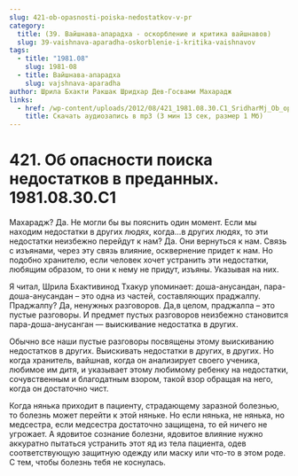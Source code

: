 ```yaml
---
slug: 421-ob-opasnosti-poiska-nedostatkov-v-pr
category:
  title: (39. Вайшнава-апарадха - оскорбление и критика вайшнавов)
  slug: 39-vaishnava-aparadha-oskorblenie-i-kritika-vaishnavov
tags:
  - title: "1981.08"
    slug: 1981-08
  - title: Вайшнава-апарадха
    slug: vajshnava-aparadha
author: Шрила Бхакти Ракшак Шридхар Дев-Госвами Махарадж
links:
  - href: /wp-content/uploads/2012/08/421_1981.08.30.С1_SridharMj_Ob_opasnosti_poiska_nedostatkov_v_predannyh.mp3
    title: Скачать аудиозапись в mp3 (3 мин 13 сек, размер 1 Мб)
---
```


# 421. Об опасности поиска недостатков в преданных. 1981.08.30.C1

Махарадж? Да. Не могли бы вы пояснить один момент. Если мы находим недостатки в других людях, когда…в других людях, то эти недостатки неизбежно перейдут к нам? Да. Они вернуться к нам. Связь с изъянами, через эту связь влияние, осквернение придет к нам. Но подобно хранителю, если человек хочет устранить эти недостатки, любящим образом, то они к нему не придут, изъяны. Указывая на них.

Я читал, Шрила Бхактивинод Тхакур упоминает: доша-анусандан, пара-доша-анусандан – это одна из частей, составляющих праджалпу. Праджалпу? Да, ненужных разговоров. Да,в целом, праджалпа – это пустые разговоры. И предмет пустых разговоров неизбежно становится пара-доша-анусанган — выискивание недостатка в других.

Обычно все наши пустые разговоры посвящены этому выискиванию недостатков в других. Выискивать недостатки в других, в других. Но когда хранитель, вайшнав, когда он анализирует своего ученика, любимое им дитя, и указывает этому любимому ребенку на недостатки, сочувственным и благодатным взором, такой взор обращая на него, когда он достаточно чист.

Когда нянька приходит в пациенту, страдающему заразной болезнью, то болезнь может перейти к этой няньке. Но если нянька, не нянька, но медсестра, если медсестра достаточно защищена, то ей ничего не угрожает. А ядовитое сознание болезни, ядовитое влияние нужно аккуратно пытаться устранить этот яд из тела пациента, одев соответствующую защитную одежду или маску или что-то в этом роде. С тем, чтобы болезнь тебя не коснулась.

